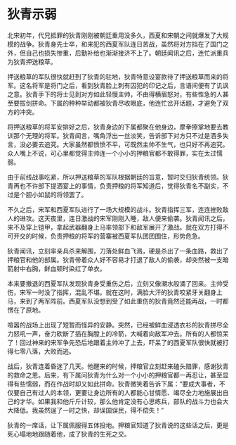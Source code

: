 # 狄青示弱

北宋初年，代兄抵罪的狄青刚刚被朝廷重用没多久，西夏和宋朝之间就爆发了大规模的战争。狄青身先士卒，和来犯的西夏军队连日苦战，虽然将对方挡在了国门之外，但自己也损失惨重，后勤补给也渐渐接济不上了。朝廷闻讯之后，连忙派重兵为狄青押送粮草。 

押送粮草的军队很快就赶到了狄青的驻地，狄青特意设宴款待了押送粮草而来的将军。这名将军是将门之后，看到狄青脸上刺有囚犯的印记之后，言语间便有了讥讽之意。狄青手下的将士见到对方如此轻慢主帅，不由得横眉怒对，有些性急的人甚至要拔剑拼命。下属的种种举动都被狄青尽收眼底，他连忙岔开话题，才避免了双方的冲突。 

将押送粮草的将军安排好之后，狄青身边的下属都聚在他身边，摩拳擦掌地要去教训那个无理的将军。狄青闻言，嘴角浮出一丝淡笑，告诉部下对方只不过是酒多失言，没必要去追究。大家虽然都愤愤不平，可既然主帅不生气，也只好不再追究。众人嘴上不说，可心里都觉得主帅连一个小小的押粮官都不敢得罪，实在太过懦弱。 

由于前线战事吃紧，所以押送粮草的军队根据朝廷的旨意，暂时交归狄青统领。狄青再也不许部下提酒宴上的事情，负责押粮的将军知道后，觉得狄青名不副实，不过是个胆小如鼠的将领罢了。 

不久之后，宋军和西夏军队进行了一场大规模的战斗。狄青指挥三军，连连挫败敌人的进攻。这天夜里，连日激战的宋军刚刚入睡，敌人便来偷袭。狄青闻讯之后，来不及穿上铠甲，拿起武器翻身上马率领部下和敌军展开了激战。就在双方打得不可开交的时候，负责押粮的将军的营寨被西夏军队团团围住，形势危急。 

狄青闻讯，立刻率亲兵杀来解围，刀落处鲜血飞溅，硬是杀出了一条血路，救出了押粮官和他的部属。狄青带着众人好不容易才打退了敌人的偷袭，却突然被一支暗箭射中右胸，鲜血顿时染红了单衣。 

本来要撤退的西夏军队发现狄青身受重伤之后，立刻又像潮水般涌了回来。主帅受伤，宋军一时没了指挥，混乱不堪。就在这时，满脸大汗的狄青咬紧牙关翻身上马，来到了两军阵前。西夏军队没想到受了如此重伤的狄青竟然还能再战，一时都愣在了原地。 

喧嚣的战场上出现了短暂而怪异的安静。突然，已经被鲜血浸透衣衫的狄青拼尽全力怒吼一声，奋力砍断了插在胸膛上的冷箭，大喊着向敌军冲去。所有的人都惊呆了！回过神来的宋军争先恐后地跟着主帅冲了上去，吓呆了的西夏军队很快就被打得七零八落，大败而逃。 

战后，狄青连着昏迷了几天。他醒来的时候，押粮官立刻赶来磕头赔罪，感谢狄青的救命之恩。后来，有下属问狄青为什么对一个小小的押粮官都一再忍让，甚至显得有些懦弱，而在作战时却又如此拼命。狄青微笑着告诉下属：“要成大事者，不仅要自己有过人的本领，更要让身边所有的人都能心甘情愿、竭尽全力地施展出自己的才华。如果我和他斤斤计较，那么他肯定没有心思练兵，部队的战斗力也会大大降低。我虽然逞了一时之快，却误国误民，得不偿失！” 

狄青的一席话，让下属佩服得五体投地。押粮官知道了狄青说的这些话之后，更是死心塌地地跟随着他，成了狄青的生死之交。